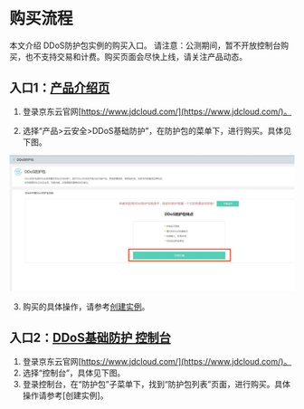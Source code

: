 # 购买流程

本文介绍 DDoS防护包实例的购买入口。
请注意：公测期间，暂不开放控制台购买，也不支持交易和计费。购买页面会尽快上线，请关注产品动态。

## 入口1：[产品介绍页](https://www.jdcloud.com/cn/products/anti-ddos-protection-package)
1. 登录京东云官网[https://www.jdcloud.com/](https://www.jdcloud.com/)。

2. 选择“产品>云安全>DDoS基础防护”，在防护包的菜单下，进行购买。具体见下图。

![防护包开通页](https://github.com/jdclouddocs/cn/blob/anti-ddos/image/Anti-DDoS-Protection-Package/防护包开通页.jpg)

3. 购买的具体操作，请参考[创建实例](https://github.com/jdclouddocs/cn/blob/anti-ddos/documentation/Cloud-Security/Anti-DDoS-Protection-Package/Getting-Started/Create-Instance.md)。

## 入口2：[DDoS基础防护 控制台](https://antiddos-console.jdcloud.com/gz/ddos/list)

1. 登录京东云官网[https://www.jdcloud.com/](https://www.jdcloud.com/)。
2. 选择“控制台”，具体见下图。
3. 登录控制台，在“防护包”子菜单下，找到“防护包列表”页面，进行购买。具体操作请参考[创建实例]。
